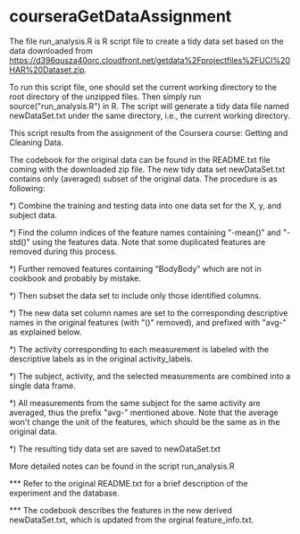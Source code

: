 courseraGetDataAssignment
=========================

The file run_analysis.R is R script file to create a tidy data set based on the data downloaded from https://d396qusza40orc.cloudfront.net/getdata%2Fprojectfiles%2FUCI%20HAR%20Dataset.zip.

To run this script file, one should set the current working directory to the root directory of the unzipped files.
Then simply run source("run_analysis.R") in R. The script will generate a tidy data file named newDataSet.txt under the same directory, i.e., the current working directory.

This script results from the assignment of the Coursera course: Getting and Cleaning Data.

The codebook for the original data can be found in the README.txt file coming with the downloaded zip file. The new tidy data set newDataSet.txt contains only (averaged) subset of the original data. The procedure is as following:

*) Combine the training and testing data into one data set for the X, y, and subject data.

*) Find the column indices of the feature names containing "-mean()" and "-std()" using the features data. Note that some duplicated features are removed during this process.

*) Further removed features containing "BodyBody" which are not in cookbook and probably by mistake.

*) Then subset the data set to include only those identified columns.

*) The new data set column names are set to the corresponding descriptive names in the original features (with "()" removed), and prefixed with "avg-" as explained below.

*) The activity corresponding to each measurement is labeled with the descriptive labels as in the original activity_labels.

*) The subject, activity, and the selected measurements are combined into a single data frame.

*) All measurements from the same subject for the same activity are averaged, thus the prefix "avg-" mentioned above.
Note that the average won't change the unit of the features, which should be the same as in the original data.

*) The resulting tidy data set are saved to newDataSet.txt

More detailed notes can be found in the script run_analysis.R

*** Refer to the original README.txt for a brief description of the experiment and the database.

*** The codebook describes the features in the new derived newDataSet.txt, which is updated from the orginal feature_info.txt.
